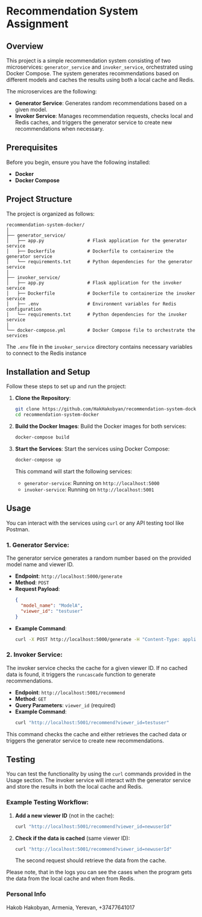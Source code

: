 
# Recommendation System Assignment

## Overview
This project is a simple recommendation system consisting of two microservices: `generator_service` and `invoker_service`, orchestrated using Docker Compose. The system generates recommendations based on different models and caches the results using both a local cache and Redis.

The microservices are the following:
- **Generator Service**: Generates random recommendations based on a given model.
- **Invoker Service**: Manages recommendation requests, checks local and Redis caches, and triggers the generator service to create new recommendations when necessary.

## Prerequisites
Before you begin, ensure you have the following installed:
- **Docker**
- **Docker Compose**

## Project Structure
The project is organized as follows:

```
recommendation-system-docker/
│
├── generator_service/
│   ├── app.py                # Flask application for the generator service
│   ├── Dockerfile            # Dockerfile to containerize the generator service
│   └── requirements.txt      # Python dependencies for the generator service
│
├── invoker_service/
│   ├── app.py                # Flask application for the invoker service
│   ├── Dockerfile            # Dockerfile to containerize the invoker service
│   ├── .env                  # Environment variables for Redis configuration
│   └── requirements.txt      # Python dependencies for the invoker service
│
└── docker-compose.yml        # Docker Compose file to orchestrate the services
```

The `.env` file in the `invoker_service` directory contains necessary variables to connect to the Redis instance


## Installation and Setup

Follow these steps to set up and run the project:

1. **Clone the Repository**:
   ```bash
   git clone https://github.com/HakHakobyan/recommendation-system-docker.git
   cd recommendation-system-docker
   ```

2. **Build the Docker Images**:
   Build the Docker images for both services:
   ```bash
   docker-compose build
   ```

3. **Start the Services**:
   Start the services using Docker Compose:
   ```bash
   docker-compose up
   ```

   This command will start the following services:
   - `generator-service`: Running on `http://localhost:5000`
   - `invoker-service`: Running on `http://localhost:5001`

## Usage

You can interact with the services using `curl` or any API testing tool like Postman.

### 1. **Generator Service**:
   The generator service generates a random number based on the provided model name and viewer ID.

   - **Endpoint**: `http://localhost:5000/generate`
   - **Method**: `POST`
   - **Request Payload**:
     ```json
     {
       "model_name": "ModelA",
       "viewer_id": "testuser"
     }
     ```
   - **Example Command**:
     ```bash
     curl -X POST http://localhost:5000/generate -H "Content-Type: application/json" -d '{"model_name": "ModelA", "viewer_id": "testuser"}'
     ```

### 2. **Invoker Service**:
   The invoker service checks the cache for a given viewer ID. If no cached data is found, it triggers the `runcascade` function to generate recommendations.

   - **Endpoint**: `http://localhost:5001/recommend`
   - **Method**: `GET`
   - **Query Parameters**: `viewer_id` (required)
   - **Example Command**:
     ```bash
     curl "http://localhost:5001/recommend?viewer_id=testuser"
     ```

   This command checks the cache and either retrieves the cached data or triggers the generator service to create new recommendations.

## Testing

You can test the functionality by using the `curl` commands provided in the Usage section. The invoker service will interact with the generator service and store the results in both the local cache and Redis.

### Example Testing Workflow:

1. **Add a new viewer ID** (not in the cache):
   ```bash
   curl "http://localhost:5001/recommend?viewer_id=newuserId"
   ```

2. **Check if the data is cached** (same viewer ID):
   ```bash
   curl "http://localhost:5001/recommend?viewer_id=newuserId"
   ```

   The second request should retrieve the data from the cache.

 
Please note, that in the logs you can see the cases when the program gets the data from the local cache and when from Redis.

### Personal Info
Hakob Hakobyan, 
Armenia, Yerevan,
+37477641017